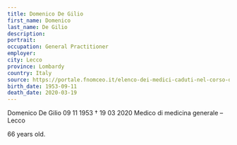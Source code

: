 ```yaml
---
title: Domenico De Gilio
first_name: Domenico
last_name: De Gilio
description: 
portrait: 
occupation: General Practitioner
employer: 
city: Lecco
province: Lombardy
country: Italy 
source: https://portale.fnomceo.it/elenco-dei-medici-caduti-nel-corso-dellepidemia-di-covid-19/
birth_date: 1953-09-11
death_date: 2020-03-19
---
```


Domenico De Gilio 09 11 1953 † 19 03 2020
Medico di medicina generale – Lecco

66 years old.